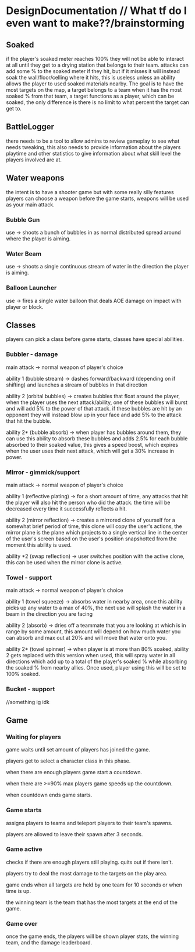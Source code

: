 # DesignDocumentation // What tf do I even want to make??/brainstorming

## Soaked
if the player's soaked meter reaches 100% they will not be able to interact at all until 
they get to a drying station that belongs to their team. attacks can add some % to the soaked 
meter if they hit, but if it misses it will instead soak the wall/floor/celling where it hits, this
is useless unless an ability allows the player to used soaked materials nearby.
The goal is to have the most targets on the map, a target belongs to a team when it 
has the most soaked % from that team, a target functions as a player, which can be soaked, 
the only difference is there is no limit to what percent the target can get to.

## BattleLogger
there needs to be a tool to allow admins to review gameplay to see what needs tweaking, this
also needs to provide information about the players playtime and other statistics to give
information about what skill level the players involved are at.

## Water weapons
the intent is to have a shooter game but with some really silly features
players can choose a weapon before the game starts, weapons will be used as your main attack.

### Bubble Gun
use -> shoots a bunch of bubbles in as normal distributed spread around where the player is aiming.

### Water Beam
use -> shoots a single continuous stream of water in the direction the player is aiming.

### Balloon Launcher
use -> fires a single water balloon that deals AOE damage on impact with player or block.

## Classes
players can pick a class before game starts, classes have special abilities.

### Bubbler - damage
main attack -> normal weapon of player's choice

ability 1 (bubble stream) -> dashes forward/backward (depending on if shifting) and launches a stream of bubbles in that direction

ability 2 (orbital bubbles) -> creates bubbles that float around the player, when the player uses the next attack/ability,
one of these bubbles will burst and will add 5% to the power of that attack. if these bubbles are hit by
an opponent they will instead blow up in your face and add 5% to the attack that hit the bubble.

ability 2* (bubble absorb) -> when player has bubbles around them, they can use this ability to absorb these bubbles
and adds 2.5% for each bubble absorbed to their soaked value, this gives a speed boost, which expires when the user uses their next
attack, which will get a 30% increase in power.

### Mirror - gimmick/support
main attack -> normal weapon of player's choice

ability 1 (reflective plating) -> for a short amount of time, any attacks that hit the player will also hit the person who did the attack. 
the time will be decreased every time it successfully reflects a hit.

ability 2 (mirror reflection) -> creates a mirrored clone of yourself for a somewhat brief period of time, this clone will copy 
the user's actions, the mirror plane is the plane which projects to a single vertical line in the center of the user's screen 
based on the user's position snapshotted from the moment this ability is used.

ability *2 (swap reflection) -> user switches position with the active clone, this can be used when the mirror clone is active.

### Towel - support
main attack -> normal weapon of player's choice

ability 1 (towel squeeze) -> absorbs water in nearby area, once this ability picks up any water to a max of 40%, the next use 
will splash the water in a beam in the direction you are facing

ability 2 (absorb) -> dries off a teammate that you are looking at which is in range by some amount, this 
amount will depend on how much water you can absorb and max out at 20% and will move that water onto you.

ability 2* (towel spinner) -> when player is at more than 80% soaked, ability 2 gets replaced with this version
when used, this will spray water in all directions which add up to a total of the player's soaked % while 
absorbing the soaked % from nearby allies. Once used, player using this will be set to 100% soaked.

### Bucket - support

//something ig idk

## Game

### Waiting for players
game waits until set amount of players has joined the game.

players get to select a character class in this phase.

when there are enough players game start a countdown.

when there are >=90% max players game speeds up the countdown.

when countdown ends game starts.

### Game starts
assigns players to teams and teleport players to their team's spawns.

players are allowed to leave their spawn after 3 seconds.

### Game active
checks if there are enough players still playing.
quits out if there isn't.

players try to deal the most damage to the targets on the play area.

game ends when all targets are held by one team for 10 seconds or when time is up.

the winning team is the team that has the most targets at the end of the game.

### Game over
once the game ends, the players will be shown player stats, the winning team, and the damage leaderboard.
